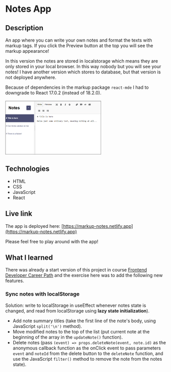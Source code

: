 # Notes App

## Description
An app where you can write your own notes and format the texts with markup tags. If you click the Preview button at the top you will see the markup appearance!

In this version the notes are stored in localstorage which means they are only stored in your local browser. In this way nobody but you will see your notes! I have another version which stores to database, but that version is not deployed anywhere.

Because of dependencies in the markup package `react-mde` I had to downgrade to React 17.0.2 (instead of 18.2.0).
<br/>
<br/>
<img src="my-notes.png" alt="Screenshot." width="300px"/>

## Technologies
- HTML
- CSS
- JavaScript
- React

## Live link
The app is deployed here:
[https://markup-notes.netlify.app](https://markup-notes.netlify.app)

Please feel free to play around with the app!

## What I learned
There was already a start version of this project in course [Frontend Developer Career Path](https://scrimba.com/learn/frontend) and the exercise here was to add the following new features.

### Sync notes with localStorage 
Solution: write to localStorage in useEffect whenever notes state is changed, and read from localStorage using **lazy state initialization**).

- Add note summary titles (take the first line of the note's body, using JavaScript `split('\n')` method).
- Move modified notes to the top of the list (put current note at the beginning of the array in the `updateNote()` function).
- Delete notes (pass `(event) => props.deleteNote(event, note.id)` as the anonymous callback function as the onClick event to pass parameters `event` and `noteId` from the delete button to the `deleteNote` function, and use the JavaScript `filter()` method to remove the note from the notes state).
